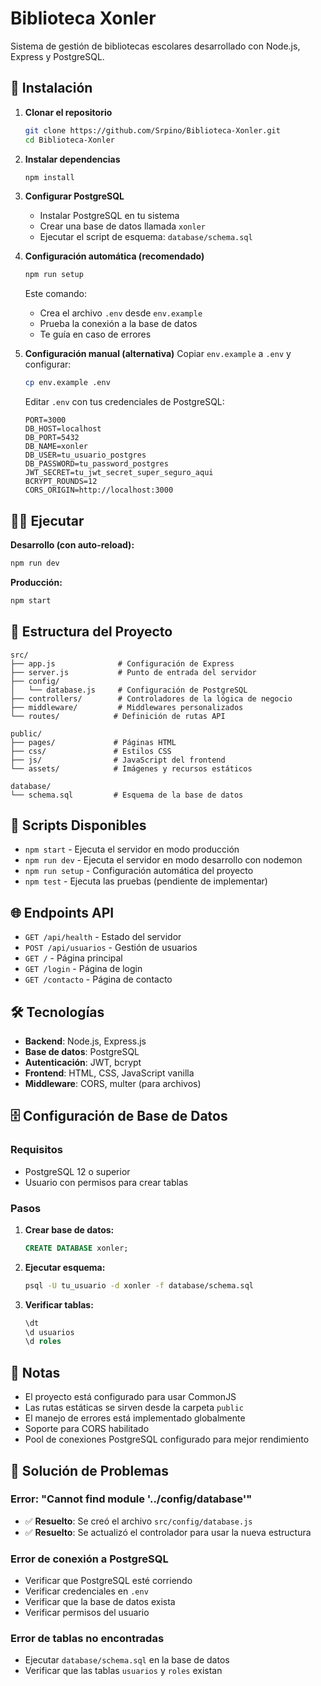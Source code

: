 # Biblioteca Xonler

Sistema de gestión de bibliotecas escolares desarrollado con Node.js, Express y PostgreSQL.

## 🚀 Instalación

1. **Clonar el repositorio**
   ```bash
   git clone https://github.com/Srpino/Biblioteca-Xonler.git
   cd Biblioteca-Xonler
   ```

2. **Instalar dependencias**
   ```bash
   npm install
   ```

3. **Configurar PostgreSQL**
   - Instalar PostgreSQL en tu sistema
   - Crear una base de datos llamada `xonler`
   - Ejecutar el script de esquema: `database/schema.sql`

4. **Configuración automática (recomendado)**
   ```bash
   npm run setup
   ```
   Este comando:
   - Crea el archivo `.env` desde `env.example`
   - Prueba la conexión a la base de datos
   - Te guía en caso de errores

5. **Configuración manual (alternativa)**
   Copiar `env.example` a `.env` y configurar:
   ```bash
   cp env.example .env
   ```
   
   Editar `.env` con tus credenciales de PostgreSQL:
   ```env
   PORT=3000
   DB_HOST=localhost
   DB_PORT=5432
   DB_NAME=xonler
   DB_USER=tu_usuario_postgres
   DB_PASSWORD=tu_password_postgres
   JWT_SECRET=tu_jwt_secret_super_seguro_aqui
   BCRYPT_ROUNDS=12
   CORS_ORIGIN=http://localhost:3000
   ```

## 🏃‍♂️ Ejecutar

**Desarrollo (con auto-reload):**
```bash
npm run dev
```

**Producción:**
```bash
npm start
```

## 📁 Estructura del Proyecto

```
src/
├── app.js              # Configuración de Express
├── server.js           # Punto de entrada del servidor
├── config/
│   └── database.js     # Configuración de PostgreSQL
├── controllers/        # Controladores de la lógica de negocio
├── middleware/         # Middlewares personalizados
└── routes/            # Definición de rutas API

public/
├── pages/             # Páginas HTML
├── css/               # Estilos CSS
├── js/                # JavaScript del frontend
└── assets/            # Imágenes y recursos estáticos

database/
└── schema.sql         # Esquema de la base de datos
```

## 🔧 Scripts Disponibles

- `npm start` - Ejecuta el servidor en modo producción
- `npm run dev` - Ejecuta el servidor en modo desarrollo con nodemon
- `npm run setup` - Configuración automática del proyecto
- `npm test` - Ejecuta las pruebas (pendiente de implementar)

## 🌐 Endpoints API

- `GET /api/health` - Estado del servidor
- `POST /api/usuarios` - Gestión de usuarios
- `GET /` - Página principal
- `GET /login` - Página de login
- `GET /contacto` - Página de contacto

## 🛠️ Tecnologías

- **Backend**: Node.js, Express.js
- **Base de datos**: PostgreSQL
- **Autenticación**: JWT, bcrypt
- **Frontend**: HTML, CSS, JavaScript vanilla
- **Middleware**: CORS, multer (para archivos)

## 🗄️ Configuración de Base de Datos

### Requisitos
- PostgreSQL 12 o superior
- Usuario con permisos para crear tablas

### Pasos
1. **Crear base de datos:**
   ```sql
   CREATE DATABASE xonler;
   ```

2. **Ejecutar esquema:**
   ```bash
   psql -U tu_usuario -d xonler -f database/schema.sql
   ```

3. **Verificar tablas:**
   ```sql
   \dt
   \d usuarios
   \d roles
   ```

## 📝 Notas

- El proyecto está configurado para usar CommonJS
- Las rutas estáticas se sirven desde la carpeta `public`
- El manejo de errores está implementado globalmente
- Soporte para CORS habilitado
- Pool de conexiones PostgreSQL configurado para mejor rendimiento

## 🚨 Solución de Problemas

### Error: "Cannot find module '../config/database'"
- ✅ **Resuelto**: Se creó el archivo `src/config/database.js`
- ✅ **Resuelto**: Se actualizó el controlador para usar la nueva estructura

### Error de conexión a PostgreSQL
- Verificar que PostgreSQL esté corriendo
- Verificar credenciales en `.env`
- Verificar que la base de datos exista
- Verificar permisos del usuario

### Error de tablas no encontradas
- Ejecutar `database/schema.sql` en la base de datos
- Verificar que las tablas `usuarios` y `roles` existan
